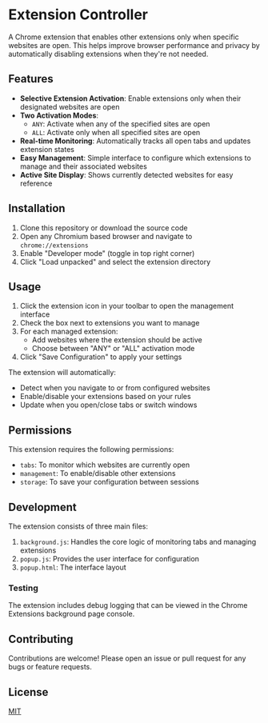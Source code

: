 # Extension Controller

A Chrome extension that enables other extensions only when specific websites are open. This helps improve browser performance and privacy by automatically disabling extensions when they're not needed.

## Features

- **Selective Extension Activation**: Enable extensions only when their designated websites are open
- **Two Activation Modes**:
  - `ANY`: Activate when any of the specified sites are open
  - `ALL`: Activate only when all specified sites are open
- **Real-time Monitoring**: Automatically tracks all open tabs and updates extension states
- **Easy Management**: Simple interface to configure which extensions to manage and their associated websites
- **Active Site Display**: Shows currently detected websites for easy reference

## Installation

1. Clone this repository or download the source code
2. Open any Chromium based browser and navigate to `chrome://extensions` 
3. Enable "Developer mode" (toggle in top right corner)
4. Click "Load unpacked" and select the extension directory

## Usage

1. Click the extension icon in your toolbar to open the management interface
2. Check the box next to extensions you want to manage
3. For each managed extension:
   - Add websites where the extension should be active
   - Choose between "ANY" or "ALL" activation mode
4. Click "Save Configuration" to apply your settings

The extension will automatically:
- Detect when you navigate to or from configured websites
- Enable/disable your extensions based on your rules
- Update when you open/close tabs or switch windows

## Permissions

This extension requires the following permissions:

- `tabs`: To monitor which websites are currently open
- `management`: To enable/disable other extensions
- `storage`: To save your configuration between sessions

## Development

The extension consists of three main files:

1. `background.js`: Handles the core logic of monitoring tabs and managing extensions
2. `popup.js`: Provides the user interface for configuration
3. `popup.html`: The interface layout

### Testing

The extension includes debug logging that can be viewed in the Chrome Extensions background page console.

## Contributing

Contributions are welcome! Please open an issue or pull request for any bugs or feature requests.

## License
[MIT](LICENSE)